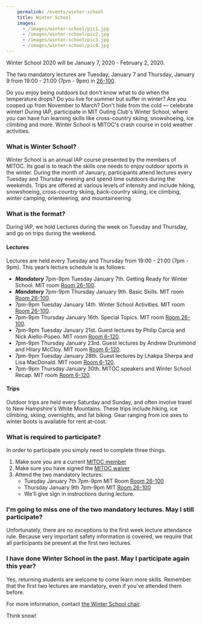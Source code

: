 ```yaml
---
    permalink: /events/winter-school
    title: Winter School
    images:
      - /images/winter-school/pic1.jpg
      - /images/winter-school/pic2.jpg
      - /images/winter-school/pic3.jpg
      - /images/winter-school/pic4.jpg
---
```


<div class="jumbotron" markdown="1">

Winter School 2020 will be January 7, 2020 - February 2, 2020.

The two mandatory lectures are Tuesday, January 7 and Thursday, January 9 from 19:00 - 21:00 (7pm - 9pm) in [26-100](https://whereis.mit.edu?q=26-100).

</div>



Do you enjoy being outdoors but don't know what to do when the temperature drops? Do you live for summer but suffer in winter? Are you cooped up from November to March? Don't hide from the cold — celebrate winter! During IAP, participate in MIT Outing Club's Winter School, where you can have fun learning skills like cross-country skiing, snowshoeing, ice climbing and more. Winter School is MITOC's crash course in cold weather activities.

### What is Winter School?

Winter School is an annual IAP course presented by the members of MITOC. Its goal is to teach the skills one needs to enjoy outdoor sports in the winter. During the month of January, participants attend lectures every Tuesday and Thursday evening and spend time outdoors during the weekends. Trips are offered at various levels of intensity and include hiking, snowshoeing, cross-country skiing, back-country skiing, ice climbing, winter camping, orienteering, and mountaineering.

### What is the format?

During IAP, we hold Lectures during the week on Tuesday and Thursday, and go on trips during the weekend.

#### Lectures

Lectures are held every Tuesday and Thursday from 19:00 - 21:00 (7pm - 9pm). This year’s lecture schedule is as follows:

*   **_Mandatory_** 7pm-9pm Tuesday January 7th. Getting Ready for Winter School. MIT room [Room 26-100](https://whereis.mit.edu?q=26-100).
*   **_Mandatory_** 7pm-9pm Thursday January 9th. Basic Skills. MIT room [Room 26-100](https://whereis.mit.edu?q=26-100).
*   7pm-9pm Tuesday January 14th. Winter School Activities. MIT room [Room 26-100](https://whereis.mit.edu?q=26-100).
*   7pm-9pm Thursday January 16th. Special Topics. MIT room [Room 26-100](https://whereis.mit.edu?q=26-100).
*   7pm-9pm Tuesday January 21st. Guest lectures by Philip Carcia and Nick Aiello-Popeo. MIT room [Room 6-120](https://whereis.mit.edu?q=6-120).
*   7pm-9pm Thursday January 23rd. Guest lectures by Andrew Drummond and Hilary McCloy. MIT room [Room 6-120](https://whereis.mit.edu?q=6-120).
*   7pm-9pm Tuesday January 28th. Guest lectures by Lhakpa Sherpa and Lisa MacDonald. MIT room [Room 6-120](https://whereis.mit.edu?q=6-120).
*   7pm-9pm Thursday January 30th. MITOC speakers and Winter School Recap. MIT room [Room 6-120](https://whereis.mit.edu?q=6-120).

#### Trips

Outdoor trips are held every Saturday and Sunday, and often involve travel to New Hampshire's White Mountains. These trips include hiking, ice climbing, skiing, overnights, and fat biking. Gear ranging from ice axes to winter boots is available for rent at-cost.

### What is required to participate?

In order to participate you simply need to complete three things.

1.  Make sure you are a current [MITOC member](https://mitoc-trips.mit.edu/profile/membership/)
2.  Make sure you have signed the [MITOC waiver](https://mitoc-trips.mit.edu/profile/waiver/)
3.  Attend the two mandatory lectures:
    *   Tuesday January 7th 7pm-9pm MIT Room [Room 26-100](https://whereis.mit.edu?q=26-100)
    *   Thursday January 9th 7pm-9pm MIT [Room 26-100](https://whereis.mit.edu?q=26-100)
    *   We'll give sign in instructions during lecture.

### I'm going to miss one of the two mandatory lectures. May I still participate?

Unfortunately, there are no exceptions to the first week lecture attendance rule. Because very important safety information is covered, we require that all participants be present at the first two lectures.

### I have done Winter School in the past. May I participate again this year?

Yes, returning students are welcome to come learn more skills. Remember that the first two lectures are mandatory, even if you've attended them before.

For more information, contact [the Winter School chair](mailto:ws-chair@mit.edu).

Think snow!
